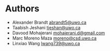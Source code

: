 # Authors
* Alexander Brandt <abrandt5@uwo.ca>
* Taabish Jeshani <tjeshan@uwo.ca>
* Davood Mohajerani <mohajerani.d@gmail.com>
* Marc Moreno Maza <moreno@csd.uwo.ca>
* Linxiao Wang <lwang739@uwo.ca>
